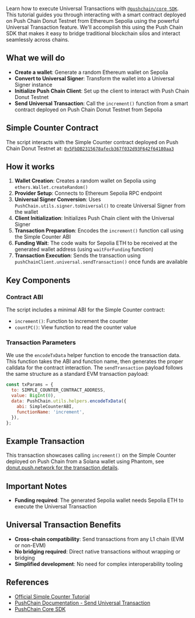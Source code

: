 Learn how to execute Universal Transactions with <a href="https://www.npmjs.com/package/@pushchain/core">`@pushchain/core SDK`</a>. This tutorial guides you through interacting with a smart contract deployed on Push Chain Donut Testnet from Ethereum Sepolia using the powerful Universal Transaction feature. We'll accomplish this using the Push Chain SDK that makes it easy to bridge traditional blockchain silos and interact seamlessly across chains.

## What we will do

- **Create a wallet**: Generate a random Ethereum wallet on Sepolia
- **Convert to Universal Signer**: Transform the wallet into a Universal Signer instance
- **Initialize Push Chain Client**: Set up the client to interact with Push Chain Donut Testnet
- **Send Universal Transaction**: Call the `increment()` function from a smart contract deployed on Push Chain Donut Testnet from Sepolia

## Simple Counter Contract

The script interacts with the Simple Counter contract deployed on Push Chain Donut Testnet at:
<a href="https://donut.push.network/address/0x5FbDB2315678afecb367f032d93F642f64180aa3?tab=index">`0x5FbDB2315678afecb367f032d93F642f64180aa3`</a>

## How it works

1. **Wallet Creation**: Creates a random wallet on Sepolia using `ethers.Wallet.createRandom()`
2. **Provider Setup**: Connects to Ethereum Sepolia RPC endpoint
3. **Universal Signer Conversion**: Uses `PushChain.utils.signer.toUniversal()` to create Universal Signer from the wallet
4. **Client Initialization**: Initializes Push Chain client with the Universal Signer
5. **Transaction Preparation**: Encodes the `increment()` function call using the Simple Counter ABI
6. **Funding Wait**: The code waits for Sepolia ETH to be received at the generated wallet address (using `waitForFunding` function)
7. **Transaction Execution**: Sends the transaction using `pushChainClient.universal.sendTransaction()` once funds are available

## Key Components

### Contract ABI

The script includes a minimal ABI for the Simple Counter contract:

- `increment()`: Function to increment the counter
- `countPC()`: View function to read the counter value

### Transaction Parameters

We use the `encodeTxData` helper function to encode the transaction data. This function takes the ABI and function name, then generates the proper calldata for the contract interaction. The `sendTransaction` payload follows the same structure as a standard EVM transaction payload:

```javascript
const txParams = {
  to: SIMPLE_COUNTER_CONTRACT_ADDRESS,
  value: BigInt(0),
  data: PushChain.utils.helpers.encodeTxData({
    abi: SimpleCounterABI,
    functionName: 'increment',
  }),
};
```

## Example Transaction

This transaction showcases calling `increment()` on the Simple Counter deployed on Push Chain from a Solana wallet using Phantom, see <a href="https://donut.push.network/tx/0x2513bb3aa58c6f6a8d1708b85c7d26d5f3d94c3555d60fa19c2411ce195fdc65" target="_blank">donut.push.network for the transaction details</a>.

## Important Notes

- **Funding required**: The generated Sepolia wallet needs Sepolia ETH to execute the Universal Transaction

## Universal Transaction Benefits

- **Cross-chain compatibility**: Send transactions from any L1 chain (EVM or non-EVM)
- **No bridging required**: Direct native transactions without wrapping or bridging
- **Simplified development**: No need for complex interoperability tooling

## References

- <a href="https://pushchain.github.io/push-chain-website/pr-preview/pr-1067/docs/chain/tutorials/basics/tutorial-simple-counter/" target="_blank">Official Simple Counter Tutorial</a>
- <a href="https://pushchain.github.io/push-chain-website/pr-preview/pr-1067/docs/chain/build/send-universal-transaction/" target="_blank">PushChain Documentation - Send Universal Transaction</a>
- <a href="https://www.npmjs.com/package/@pushchain/core" target="_blank">PushChain Core SDK</a>
